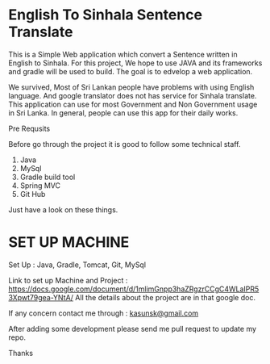 
English To Sinhala Sentence Translate
=====================================

This is a Simple Web application which convert a Sentence written in English to Sinhala. For this project, We hope to use JAVA and its frameworks and gradle will be used to build. The goal is to edvelop a web application. 

We survived, Most of Sri Lankan people have problems with using English language. And google translator does not has service for Sinhala translate. This application can use for most Government and Non Government usage in Sri Lanka. In general, people can use this app for their daily works.

Pre Requsits 

Before go through the project it is good to follow some technical staff.

 1. Java
 2. MySql
 3. Gradle build tool
 4. Spring MVC
 5. Git Hub

Just have a look on these things.

SET UP MACHINE
==============

Set Up : Java, Gradle, Tomcat, Git, MySql

Link to set up Machine and Project : https://docs.google.com/document/d/1mlimGnpp3haZRgzrCCgC4WLaIPR53Xpwt79gea-YNtA/
All the details about the project are in that google doc.

If any concern contact me through : kasunsk@gmail.com

After adding some development please send me pull request to update my repo.

Thanks


